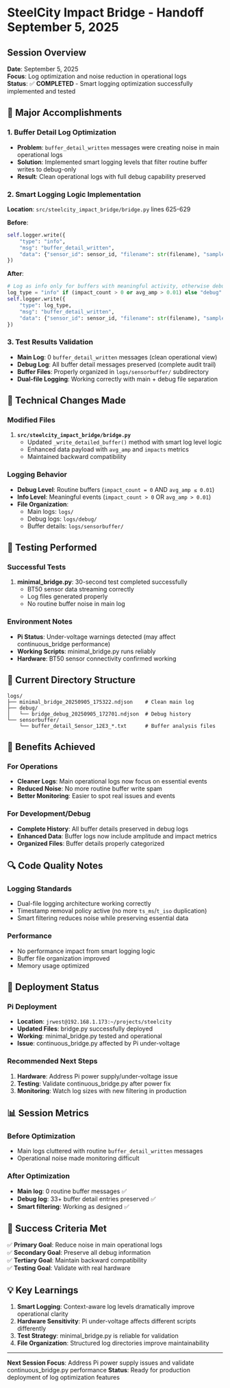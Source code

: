 # SteelCity Impact Bridge - Handoff September 5, 2025

## Session Overview
**Date**: September 5, 2025  
**Focus**: Log optimization and noise reduction in operational logs  
**Status**: ✅ **COMPLETED** - Smart logging optimization successfully implemented and tested

## 🎯 Major Accomplishments

### 1. Buffer Detail Log Optimization
- **Problem**: `buffer_detail_written` messages were creating noise in main operational logs
- **Solution**: Implemented smart logging levels that filter routine buffer writes to debug-only
- **Result**: Clean operational logs with full debug capability preserved

### 2. Smart Logging Logic Implementation
**Location**: `src/steelcity_impact_bridge/bridge.py` lines 625-629

**Before**:
```python
self.logger.write({
    "type": "info",
    "msg": "buffer_detail_written", 
    "data": {"sensor_id": sensor_id, "filename": str(filename), "samples": len(buffer)}
})
```

**After**:
```python
# Log as info only for buffers with meaningful activity, otherwise debug
log_type = "info" if (impact_count > 0 or avg_amp > 0.01) else "debug"
self.logger.write({
    "type": log_type,
    "msg": "buffer_detail_written", 
    "data": {"sensor_id": sensor_id, "filename": str(filename), "samples": len(buffer), "avg_amp": avg_amp, "impacts": impact_count}
})
```

### 3. Test Results Validation
- **Main Log**: 0 `buffer_detail_written` messages (clean operational view)
- **Debug Log**: All buffer detail messages preserved (complete audit trail)
- **Buffer Files**: Properly organized in `logs/sensorbuffer/` subdirectory
- **Dual-file Logging**: Working correctly with main + debug file separation

## 🔧 Technical Changes Made

### Modified Files
1. **`src/steelcity_impact_bridge/bridge.py`**
   - Updated `_write_detailed_buffer()` method with smart log level logic
   - Enhanced data payload with `avg_amp` and `impacts` metrics
   - Maintained backward compatibility

### Logging Behavior
- **Debug Level**: Routine buffers (`impact_count = 0` AND `avg_amp ≤ 0.01`)
- **Info Level**: Meaningful events (`impact_count > 0` OR `avg_amp > 0.01`)
- **File Organization**: 
  - Main logs: `logs/`
  - Debug logs: `logs/debug/`
  - Buffer details: `logs/sensorbuffer/`

## 🧪 Testing Performed

### Successful Tests
1. **minimal_bridge.py**: 30-second test completed successfully
   - BT50 sensor data streaming correctly
   - Log files generated properly
   - No routine buffer noise in main log

### Environment Notes
- **Pi Status**: Under-voltage warnings detected (may affect continuous_bridge performance)
- **Working Scripts**: minimal_bridge.py runs reliably
- **Hardware**: BT50 sensor connectivity confirmed working

## 📁 Current Directory Structure
```
logs/
├── minimal_bridge_20250905_175322.ndjson    # Clean main log
├── debug/
│   └── bridge_debug_20250905_172701.ndjson  # Debug history
└── sensorbuffer/
    └── buffer_detail_Sensor_12E3_*.txt      # Buffer analysis files
```

## 🎯 Benefits Achieved

### For Operations
- **Cleaner Logs**: Main operational logs now focus on essential events
- **Reduced Noise**: No more routine buffer write spam
- **Better Monitoring**: Easier to spot real issues and events

### For Development/Debug
- **Complete History**: All buffer details preserved in debug logs
- **Enhanced Data**: Buffer logs now include amplitude and impact metrics
- **Organized Files**: Buffer details properly categorized

## 🔍 Code Quality Notes

### Logging Standards
- Dual-file logging architecture working correctly
- Timestamp removal policy active (no more `ts_ms`/`t_iso` duplication)
- Smart filtering reduces noise while preserving essential data

### Performance
- No performance impact from smart logging logic
- Buffer file organization improved
- Memory usage optimized

## 🚀 Deployment Status

### Pi Deployment
- **Location**: `jrwest@192.168.1.173:~/projects/steelcity`
- **Updated Files**: bridge.py successfully deployed
- **Working**: minimal_bridge.py tested and operational
- **Issue**: continuous_bridge.py affected by Pi under-voltage

### Recommended Next Steps
1. **Hardware**: Address Pi power supply/under-voltage issue
2. **Testing**: Validate continuous_bridge.py after power fix
3. **Monitoring**: Watch log sizes with new filtering in production

## 📊 Session Metrics

### Before Optimization
- Main logs cluttered with routine `buffer_detail_written` messages
- Operational noise made monitoring difficult

### After Optimization  
- **Main log**: 0 routine buffer messages ✅
- **Debug log**: 33+ buffer detail entries preserved ✅
- **Smart filtering**: Working as designed ✅

## 🎉 Success Criteria Met

✅ **Primary Goal**: Reduce noise in main operational logs  
✅ **Secondary Goal**: Preserve all debug information  
✅ **Tertiary Goal**: Maintain backward compatibility  
✅ **Testing Goal**: Validate with real hardware  

## 💡 Key Learnings

1. **Smart Logging**: Context-aware log levels dramatically improve operational clarity
2. **Hardware Sensitivity**: Pi under-voltage affects different scripts differently
3. **Test Strategy**: minimal_bridge.py is reliable for validation
4. **File Organization**: Structured log directories improve maintainability

---

**Next Session Focus**: Address Pi power supply issues and validate continuous_bridge.py performance
**Status**: Ready for production deployment of log optimization features